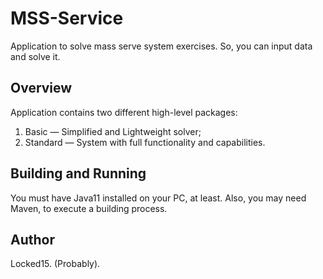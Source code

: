 # MSS-Service

Application to solve mass serve system exercises.
So, you can input data and solve it.

## Overview

Application contains two different high-level packages:
1. Basic — Simplified and Lightweight solver;
2. Standard — System with full functionality and capabilities.

## Building and Running

You must have Java11 installed on your PC, at least.
Also, you may need Maven, to execute a building process.

## Author

Locked15.
(Probably).
